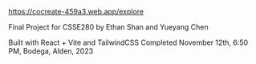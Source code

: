 https://cocreate-459a3.web.app/explore

Final Project for CSSE280 by Ethan Shan and Yueyang Chen

Built with React + Vite and TailwindCSS
Completed November 12th, 6:50 PM, Bodega, Alden, 2023 
